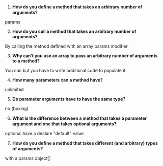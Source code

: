 1. **How do you deﬁne a method that takes an arbitrary number of arguments?**

params

2. **How do you call a method that takes an arbitrary number of arguments?**

By calling the method defined with an array params modifier.

3. **Why can’t you use an array to pass an arbitrary number of arguments to a method?**

You can but you have to write additional code to populate it.

4. **How many parameters can a method have?**

unlimited

5. **Do parameter arguments have to have the same type?**

no (boxing)

6. **What is the diﬀerence between a method that takes a parameter argument and one that takes optional arguments?**

optional have a declare "default" value

7. **How do you deﬁne a method that takes diﬀerent (and arbitrary) types of arguments?**

with a params object[]
